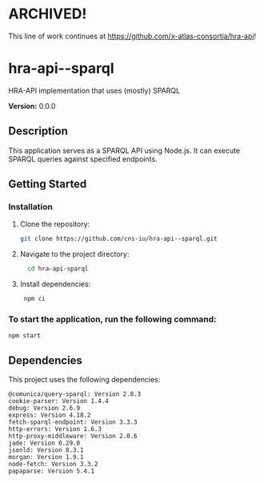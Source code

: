 # ARCHIVED!

This line of work continues at <https://github.com/x-atlas-consortia/hra-api>!

# hra-api--sparql

HRA-API implementation that uses (mostly) SPARQL

**Version:** 0.0.0

## Description

This application serves as a SPARQL API using Node.js. It can execute SPARQL queries against specified endpoints.

## Getting Started

### Installation

1. Clone the repository:

   ```bash
   git clone https://github.com/cns-iu/hra-api--sparql.git
   ```

2. Navigate to the project directory:
   ```bash
     cd hra-api-sparql
   ```
3. Install dependencies:
   ```bash
    npm ci
   ```

### To start the application, run the following command:

    npm start

## Dependencies

This project uses the following dependencies:

    @comunica/query-sparql: Version 2.8.3
    cookie-parser: Version 1.4.4
    debug: Version 2.6.9
    express: Version 4.18.2
    fetch-sparql-endpoint: Version 3.3.3
    http-errors: Version 1.6.3
    http-proxy-middleware: Version 2.0.6
    jade: Version 0.29.0
    jsonld: Version 8.3.1
    morgan: Version 1.9.1
    node-fetch: Version 3.3.2
    papaparse: Version 5.4.1
